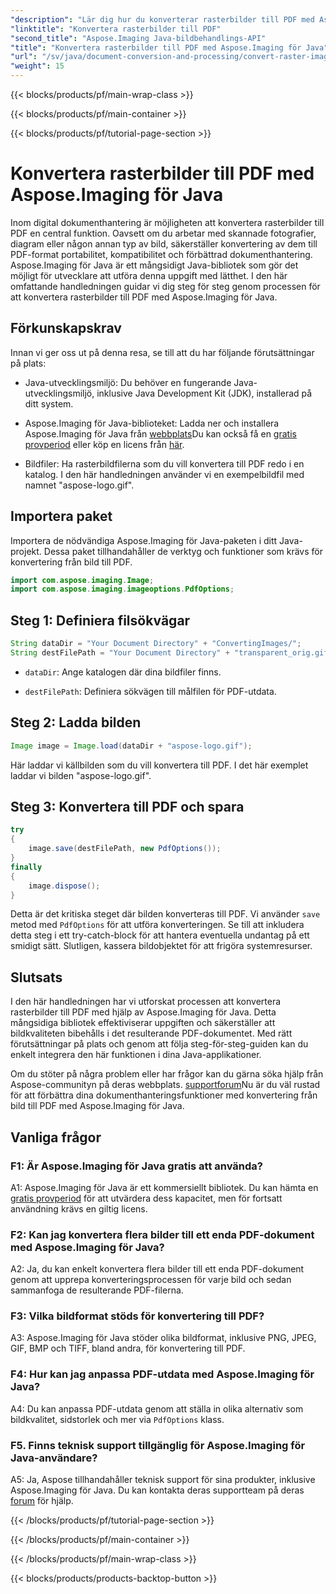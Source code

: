 ```yaml
---
"description": "Lär dig hur du konverterar rasterbilder till PDF med Aspose.Imaging för Java. Enkla steg för högkvalitativa resultat."
"linktitle": "Konvertera rasterbilder till PDF"
"second_title": "Aspose.Imaging Java-bildbehandlings-API"
"title": "Konvertera rasterbilder till PDF med Aspose.Imaging för Java"
"url": "/sv/java/document-conversion-and-processing/convert-raster-images-to-pdf/"
"weight": 15
---
```


{{< blocks/products/pf/main-wrap-class >}}

{{< blocks/products/pf/main-container >}}

{{< blocks/products/pf/tutorial-page-section >}}

# Konvertera rasterbilder till PDF med Aspose.Imaging för Java

Inom digital dokumenthantering är möjligheten att konvertera rasterbilder till PDF en central funktion. Oavsett om du arbetar med skannade fotografier, diagram eller någon annan typ av bild, säkerställer konvertering av dem till PDF-format portabilitet, kompatibilitet och förbättrad dokumenthantering. Aspose.Imaging för Java är ett mångsidigt Java-bibliotek som gör det möjligt för utvecklare att utföra denna uppgift med lätthet. I den här omfattande handledningen guidar vi dig steg för steg genom processen för att konvertera rasterbilder till PDF med Aspose.Imaging för Java.

## Förkunskapskrav

Innan vi ger oss ut på denna resa, se till att du har följande förutsättningar på plats:

- Java-utvecklingsmiljö: Du behöver en fungerande Java-utvecklingsmiljö, inklusive Java Development Kit (JDK), installerad på ditt system.

- Aspose.Imaging för Java-biblioteket: Ladda ner och installera Aspose.Imaging för Java från [webbplats](https://releases.aspose.com/imaging/java/)Du kan också få en [gratis provperiod](https://releases.aspose.com/) eller köp en licens från [här](https://purchase.aspose.com/buy).

- Bildfiler: Ha rasterbildfilerna som du vill konvertera till PDF redo i en katalog. I den här handledningen använder vi en exempelbildfil med namnet "aspose-logo.gif".

## Importera paket

Importera de nödvändiga Aspose.Imaging för Java-paketen i ditt Java-projekt. Dessa paket tillhandahåller de verktyg och funktioner som krävs för konvertering från bild till PDF.

```java
import com.aspose.imaging.Image;
import com.aspose.imaging.imageoptions.PdfOptions;
```

## Steg 1: Definiera filsökvägar

```java
String dataDir = "Your Document Directory" + "ConvertingImages/";
String destFilePath = "Your Document Directory" + "transparent_orig.gif.pdf";
```

- `dataDir`: Ange katalogen där dina bildfiler finns.

- `destFilePath`: Definiera sökvägen till målfilen för PDF-utdata.

## Steg 2: Ladda bilden

```java
Image image = Image.load(dataDir + "aspose-logo.gif");
```

Här laddar vi källbilden som du vill konvertera till PDF. I det här exemplet laddar vi bilden "aspose-logo.gif".

## Steg 3: Konvertera till PDF och spara

```java
try
{
    image.save(destFilePath, new PdfOptions());
}
finally
{
    image.dispose();
}
```

Detta är det kritiska steget där bilden konverteras till PDF. Vi använder `save` metod med `PdfOptions` för att utföra konverteringen. Se till att inkludera detta steg i ett try-catch-block för att hantera eventuella undantag på ett smidigt sätt. Slutligen, kassera bildobjektet för att frigöra systemresurser.

## Slutsats

I den här handledningen har vi utforskat processen att konvertera rasterbilder till PDF med hjälp av Aspose.Imaging för Java. Detta mångsidiga bibliotek effektiviserar uppgiften och säkerställer att bildkvaliteten bibehålls i det resulterande PDF-dokumentet. Med rätt förutsättningar på plats och genom att följa steg-för-steg-guiden kan du enkelt integrera den här funktionen i dina Java-applikationer.

Om du stöter på några problem eller har frågor kan du gärna söka hjälp från Aspose-communityn på deras webbplats. [supportforum](https://forum.aspose.com/)Nu är du väl rustad för att förbättra dina dokumenthanteringsfunktioner med konvertering från bild till PDF med Aspose.Imaging för Java.

## Vanliga frågor

### F1: Är Aspose.Imaging för Java gratis att använda?

A1: Aspose.Imaging för Java är ett kommersiellt bibliotek. Du kan hämta en [gratis provperiod](https://releases.aspose.com/) för att utvärdera dess kapacitet, men för fortsatt användning krävs en giltig licens.

### F2: Kan jag konvertera flera bilder till ett enda PDF-dokument med Aspose.Imaging för Java?

A2: Ja, du kan enkelt konvertera flera bilder till ett enda PDF-dokument genom att upprepa konverteringsprocessen för varje bild och sedan sammanfoga de resulterande PDF-filerna.

### F3: Vilka bildformat stöds för konvertering till PDF?

A3: Aspose.Imaging för Java stöder olika bildformat, inklusive PNG, JPEG, GIF, BMP och TIFF, bland andra, för konvertering till PDF.

### F4: Hur kan jag anpassa PDF-utdata med Aspose.Imaging för Java?

A4: Du kan anpassa PDF-utdata genom att ställa in olika alternativ som bildkvalitet, sidstorlek och mer via `PdfOptions` klass.

### F5. Finns teknisk support tillgänglig för Aspose.Imaging för Java-användare?

A5: Ja, Aspose tillhandahåller teknisk support för sina produkter, inklusive Aspose.Imaging för Java. Du kan kontakta deras supportteam på deras [forum](https://forum.aspose.com/) för hjälp.

{{< /blocks/products/pf/tutorial-page-section >}}

{{< /blocks/products/pf/main-container >}}

{{< /blocks/products/pf/main-wrap-class >}}

{{< blocks/products/products-backtop-button >}}
